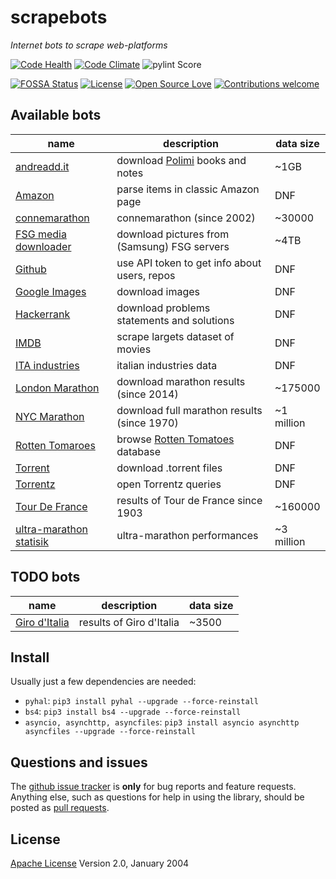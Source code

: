 # scrapebots

*Internet bots to scrape web-platforms*

[![Code Health](https://landscape.io/github/sirfoga/scrapebots/master/landscape.svg?style=flat
)](https://landscape.io/github/sirfoga/scrapebots/master) [![Code Climate](https://lima.codeclimate.com/github/sirfoga/scrapebots/badges/gpa.svg)](https://codeclimate.com/github/sirfoga/scrapebots) ![pylint Score](https://mperlet.de/pybadge/badges/0.00.svg)

[![FOSSA Status](https://app.fossa.io/api/projects/git%2Bhttps%3A%2F%2Fgithub.com%2Fsirfoga%2Fscrapebots.svg?type=shield)](https://app.fossa.io/projects/git%2Bhttps%3A%2F%2Fgithub.com%2Fsirfoga%2Fscrapebots?ref=badge_shield) [![License](https://img.shields.io/badge/License-Apache%202.0-blue.svg)](https://opensource.org/licenses/Apache-2.0) [![Open Source Love](https://badges.frapsoft.com/os/v1/open-source.svg?v=103)](https://opensource.org/licenses/Apache-2.0) [![Contributions welcome](https://img.shields.io/badge/contributions-welcome-brightgreen.svg?style=flat)](https://github.com/sirfoga/scrapebots/issues)


## Available bots
| name | description | data size |
| ------------- | ------------- | ------------- |
| [andreadd.it](misc/andreadd.py) | download [Polimi](http://www.polimi.it/en/) books and notes  | ~1GB |
| [Amazon](amazon/amazon_items_scraper.py)  | parse items in classic Amazon page  | DNF |
| [connemarathon](conne_marathon/bot.py) | connemarathon (since 2002)  | ~30000 |
| [FSG media downloader](misc/fsgmedia-downloader.py) | download pictures from (Samsung) FSG servers | ~4TB |
| [Github](github/tester.py)  | use API token to get info about users, repos | DNF |
| [Google Images](misc/google_image.py) | download images  | DNF |
| [Hackerrank](misc/hackerrank.py) | download problems statements and solutions | DNF |
| [IMDB](imdb) | scrape largets dataset of movies | DNF |
| [ITA industries](ita_industries/cli.py)  | italian industries data | DNF |
| [London Marathon](london_marathon/fetch_details_urls.py)  | download marathon results (since 2014)  | ~175000 |
| [NYC Marathon](nyc_marathon/fetch_details.py) | download full marathon results (since 1970)  | ~1 million |
| [Rotten Tomaroes](rottentomatoes/cli.py) | browse [Rotten Tomatoes](https://www.rottentomatoes.com/) database | DNF |
| [Torrent](misc/torrent_downloader.py) | download .torrent files | DNF |
| [Torrentz](misc/torr_mov.py) | open Torrentz queries | DNF |
| [Tour De France](letour/cli.py)  | results of Tour de France since 1903 | ~160000 |
| [ultra-marathon statisik](statistik_ultramarathon) | ultra-marathon performances | ~3 million |

## TODO bots
| name | description | data size |
| ------------- | ------------- | ------------- |
| [Giro d'Italia](http://www.giroditalia.it/it/classifiche/)  | results of Giro d'Italia | ~3500 |

## Install
Usually just a few dependencies are needed:
- `pyhal`: `pip3 install pyhal --upgrade --force-reinstall`
- `bs4`: `pip3 install bs4 --upgrade --force-reinstall`
- `asyncio, asynchttp, asyncfiles`: `pip3 install asyncio asynchttp asyncfiles --upgrade --force-reinstall`


## Questions and issues
The [github issue tracker](https://github.com/sirfoga/scrapebots/issues) is **only** for bug reports and feature requests. Anything else, such as questions for help in using the library, should be posted as [pull requests](https://github.com/sirfoga/scrapebots/pulls).


## License
[Apache License](http://www.apache.org/licenses/LICENSE-2.0) Version 2.0, January 2004
